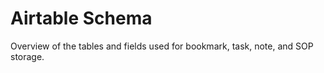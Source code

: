 # Airtable Schema

Overview of the tables and fields used for bookmark, task, note, and SOP storage.
